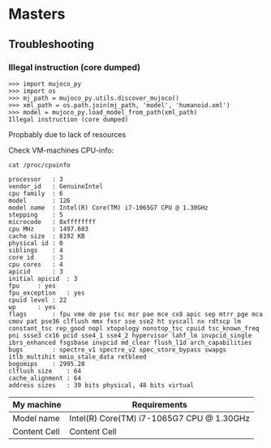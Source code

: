 # Masters


## Troubleshooting

### Illegal instruction (core dumped)

```
>>> import mujoco_py
>>> import os
>>> mj_path = mujoco_py.utils.discover_mujoco()
>>> xml_path = os.path.join(mj_path, 'model', 'humanoid.xml')
>>> model = mujoco_py.load_model_from_path(xml_path)
Illegal instruction (core dumped)
```
Propbably due to lack of resources

Check VM-machines CPU-info:
```
cat /proc/cpuinfo

processor	: 3
vendor_id	: GenuineIntel
cpu family	: 6
model		: 126
model name	: Intel(R) Core(TM) i7-1065G7 CPU @ 1.30GHz
stepping	: 5
microcode	: 0xffffffff
cpu MHz		: 1497.603
cache size	: 8192 KB
physical id	: 0
siblings	: 4
core id		: 3
cpu cores	: 4
apicid		: 3
initial apicid	: 3
fpu		: yes
fpu_exception	: yes
cpuid level	: 22
wp		: yes
flags		: fpu vme de pse tsc msr pae mce cx8 apic sep mtrr pge mca cmov pat pse36 clflush mmx fxsr sse sse2 ht syscall nx rdtscp lm constant_tsc rep_good nopl xtopology nonstop_tsc cpuid tsc_known_freq pni ssse3 cx16 pcid sse4_1 sse4_2 hypervisor lahf_lm invpcid_single ibrs_enhanced fsgsbase invpcid md_clear flush_l1d arch_capabilities
bugs		: spectre_v1 spectre_v2 spec_store_bypass swapgs itlb_multihit mmio_stale_data retbleed
bogomips	: 2995.20
clflush size	: 64
cache_alignment	: 64
address sizes	: 39 bits physical, 48 bits virtual
```



|My machine  | Requirements
|------------- | -------------
Model name|Intel(R) Core(TM) i7-1065G7 CPU @ 1.30GHz  | --
|Content Cell  | Content Cell


